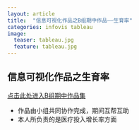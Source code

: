 ```yaml
---
layout: article
title:  "信息可视化作品之B组期中作品——生育率"
categories: infovis tableau 
image:
  teaser: tableau.jpg
  feature: tableau.jpg
---
```



## 信息可视化作品之生育率

[点击此处进入B组期中作品集](https://jamieyin.github.io/infovis/Thebirthrate/index.html)

- 作品由小组共同协作完成，期间互帮互助
- 本人所负责的是医疗投入增长率方面
